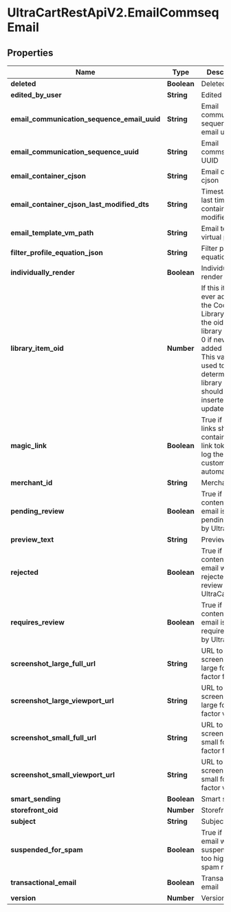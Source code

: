 # UltraCartRestApiV2.EmailCommseqEmail

## Properties

Name | Type | Description | Notes
------------ | ------------- | ------------- | -------------
**deleted** | **Boolean** | Deleted | [optional] 
**edited_by_user** | **String** | Edited by user | [optional] 
**email_communication_sequence_email_uuid** | **String** | Email communication sequence email uuid | [optional] 
**email_communication_sequence_uuid** | **String** | Email commseq UUID | [optional] 
**email_container_cjson** | **String** | Email container cjson | [optional] 
**email_container_cjson_last_modified_dts** | **String** | Timestamp the last time the container was modified. | [optional] 
**email_template_vm_path** | **String** | Email template virtual path | [optional] 
**filter_profile_equation_json** | **String** | Filter profile equation json | [optional] 
**individually_render** | **Boolean** | Individually render | [optional] 
**library_item_oid** | **Number** | If this item was ever added to the Code Library, this is the oid for that library item, or 0 if never added before.  This value is used to determine if a library item should be inserted or updated. | [optional] 
**magic_link** | **Boolean** | True if email links should contain magic link tokens to log the customer in automatically | [optional] 
**merchant_id** | **String** | Merchant ID | [optional] 
**pending_review** | **Boolean** | True if the content of this email is pending review by UltraCart | [optional] 
**preview_text** | **String** | Preview text | [optional] 
**rejected** | **Boolean** | True if the content of this email was rejected during review by UltraCart | [optional] 
**requires_review** | **Boolean** | True if the content of this email is requires review by UltraCart | [optional] 
**screenshot_large_full_url** | **String** | URL to screenshot in large form factor full page | [optional] 
**screenshot_large_viewport_url** | **String** | URL to screenshot in large form factor viewport | [optional] 
**screenshot_small_full_url** | **String** | URL to screenshot in small form factor full page | [optional] 
**screenshot_small_viewport_url** | **String** | URL to screenshot in small form factor viewport | [optional] 
**smart_sending** | **Boolean** | Smart sending | [optional] 
**storefront_oid** | **Number** | Storefront oid | [optional] 
**subject** | **String** | Subject | [optional] 
**suspended_for_spam** | **Boolean** | True if the email was suspended for too high of a spam rate. | [optional] 
**transactional_email** | **Boolean** | Transactional email | [optional] 
**version** | **Number** | Version | [optional] 


